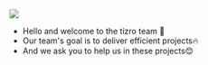 <a href=&quothttps://github.com/academy-tizro&quot>
<img align=&quotcenter&quot src=&quothttps://github-readme-stats.vercel.app/api?username=academy-tizro&show_icons=true&count_private=true&include_all_commits=true&quot /></a>

- Hello and welcome to the tizro team 👋
- Our team's goal is to deliver efficient projects🔥
- And we ask you to help us in these projects😊
